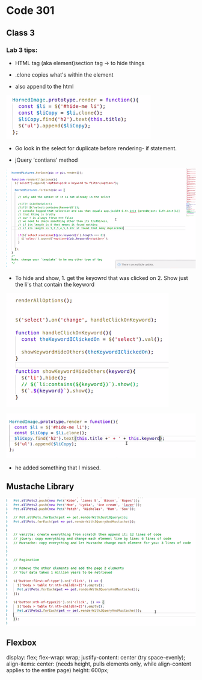 # Code 301 
## Class 3


### Lab 3 tips: 

- HTML tag (aka element)section tag -> to hide things

- .clone copies what's within the element

- also append to the html 

![](2021-02-17-10-00-14.png)

- Go look in the select for duplicate before rendering- if statement.

- jQuery 'contians' method 

![](2021-02-17-10-08-21.png)

- To hide and show, 1. get the keyowrd that was clicked on 2. Show just the li's that contain the keyword

![](2021-02-17-10-31-54.png)

![](2021-02-17-10-26-41.png)

* he added something that I missed. 


## Mustache Library

![](2021-02-17-12-28-09.png)


## Flexbox

display: flex;
flex-wrap: wrap;
justify-content: center (try space-evenly);
align-items: center: (needs height, pulls elements only, while align-content applies to the entire page)
height: 600px;
